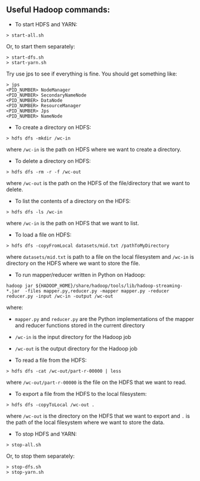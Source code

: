 ## Useful Hadoop commands:


*  To start HDFS and YARN: 
```
> start-all.sh
```
Or, to start them separately:
```
> start-dfs.sh
> start-yarn.sh
```
Try use jps to see if everything is fine. You should get something like:
```
> jps
<PID_NUMBER> NodeManager
<PID_NUMBER> SecondaryNameNode
<PID_NUMBER> DataNode
<PID_NUMBER> ResourceManager
<PID_NUMBER> Jps
<PID_NUMBER> NameNode
```

* To create a directory on HDFS:
```
> hdfs dfs -mkdir /wc-in
```
where `/wc-in` is the path on HDFS where we want to create a directory.

* To delete a directory on HDFS:
```
> hdfs dfs -rm -r -f /wc-out
```
where `/wc-out` is the path on the HDFS of the file/directory that we want to delete.

* To list the contents of a directory on the HDFS:
```
> hdfs dfs -ls /wc-in
```
where `/wc-in` is the path on HDFS that we want to list.

* To load a file on HDFS:
```
> hdfs dfs -copyFromLocal datasets/mid.txt /pathToMyDirectory
```
where `datasets/mid.txt` is path to a file on the local filesystem and `/wc-in` is directory on the HDFS where we want to store the file.

* To run mapper/reducer written in Python on Hadoop:
```
hadoop jar ${HADOOP_HOME}/share/hadoop/tools/lib/hadoop-streaming-*.jar  -files mapper.py,reducer.py -mapper mapper.py -reducer reducer.py -input /wc-in -output /wc-out
```
where:
 *  `mapper.py` and `reducer.py` are the Python implementations of the mapper and reducer functions stored in the current directory
 * `/wc-in` is the input directory for the Hadoop job
 * `/wc-out` is the output directory for the Hadoop job

* To read a file from the HDFS:
```
> hdfs dfs -cat /wc-out/part-r-00000 | less
```
where `/wc-out/part-r-00000` is the file on the HDFS that we want to read.

* To export a file from the HDFS to the local filesystem:
```
> hdfs dfs -copyToLocal /wc-out .
```
where `/wc-out` is the directory on the HDFS that we want to export and `.` is the path of the local filesystem where we want to store the data.

*  To stop HDFS and YARN: 
```
> stop-all.sh
```
Or, to stop them separately:
```
> stop-dfs.sh
> stop-yarn.sh
```